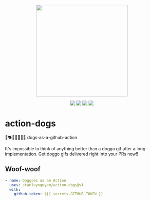 <p align="center"><a href="https://github.com/stanleynguyen/action-dogs" target="_blank"><img width="300"src="https://media.giphy.com/media/9IRX12VhoXoR2/giphy.gif"></a></p>

<p align="center">
  <a href="https://github.com/stanleynguyen/action-dogs/releases/latest"><img src="https://img.shields.io/github/release/stanleynguyen/action-dogs.svg"/></a>
  <a href="https://github.com/stanleynguyen/action-dogs/actions?query=workflow%3Adoggo"><img src="https://github.com/stanleynguyen/action-dogs/workflows/doggo/badge.svg"/></a>
  <a href="https://github.com/stanleynguyen/action-dogs/actions?query=workflow%3Abuild-test"><img src="https://github.com/stanleynguyen/action-dogs/workflows/build-test/badge.svg"/></a>
  <a href="https://github.com/stanleynguyen/action-dogs/blob/master/LICENSE"><img src="https://img.shields.io/badge/license-MIT-green.svg"/></a>
<p>

# action-dogs

🐶🐕🦮🐕‍🦺🐩🌭 dogs-as-a-github-action

It's impossible to think of anything better than a doggo gif after a long implementation.
Get doggo gifs delivered right into your PRs now!!

## Woof-woof

```yaml
- name: Doggoes as an Action
  uses: stanleynguyen/action-dogs@v1
  with:
    github-token: ${{ secrets.GITHUB_TOKEN }}
```
